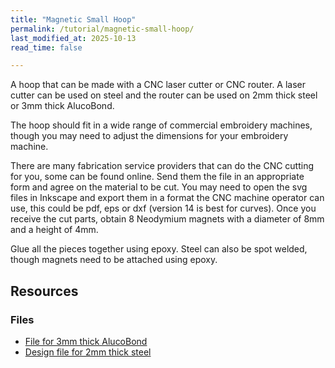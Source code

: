 ```yaml
---
title: "Magnetic Small Hoop"
permalink: /tutorial/magnetic-small-hoop/
last_modified_at: 2025-10-13
read_time: false

---
```

A hoop that can be made with a CNC laser cutter or CNC router.  A laser cutter
can be used on steel and the router can be used on 2mm thick steel or 3mm thick
AlucoBond.

The hoop should fit in a wide range of commercial embroidery machines, though
you may need to adjust the dimensions for your embroidery machine.

There are many fabrication service providers that can do the CNC cutting for you,
some can be found online. Send them the file in an appropriate form and agree
on the material to be cut. You may need to open the svg files in Inkscape and
export them in a format the CNC machine operator can use, this could be pdf, eps
or dxf (version 14 is best for curves). Once you receive the cut parts, obtain 8
Neodymium magnets with a diameter of 8mm and a height of 4mm.

Glue all the pieces together using epoxy. Steel can also be spot welded, though
magnets need to be attached using epoxy.

## Resources

### Files

* [File for 3mm thick AlucoBond](/assets/images/tutorials/small-magnetic-hoop/alucobond.svg)
* [Design file for 2mm thick steel](/assets/images/tutorials/small-magnetic-hoop/steel.svg)

